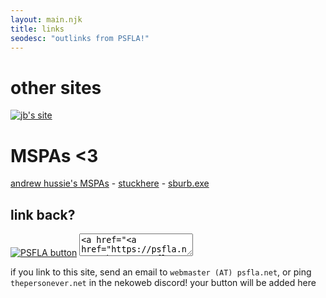 ```yaml
---
layout: main.njk
title: links
seodesc: "outlinks from PSFLA!"
---
```


# other sites

<a href="https://jbcarreon123.nekoweb.org" target=_blank><img src="/resc/img/buttons/jbsite.gif" alt="jb's site" style="image-rendering: pixelated;"/></a>

# MSPAs &lt;3
<a href="https://github.com/homestuck/unofficial-homestuck-collection" target=_blank>andrew hussie's MSPAs</a> - <a href="https://mspfa.com/?s=59512" target=_blank>stuckhere</a> - <a href="https://mspfa.com/?s=49229" target=_blank>sburb.exe</a>

## link back?

<a href="https://psfla.net/" target="_blank"><img src="/resc/img/psflabutton.png" alt="PSFLA button"></a> <textarea>&lt;a href="https://psfla.net/" target="_blank"&gt;&lt;img src="https://psfla.net/resc/img/psflabutton.png" alt="PSFLA button"&gt;&lt;/a&gt;</textarea>

if you link to this site, send an email to `webmaster (AT) psfla.net`, or ping `thepersonever.net` in the nekoweb discord! your button will be added here